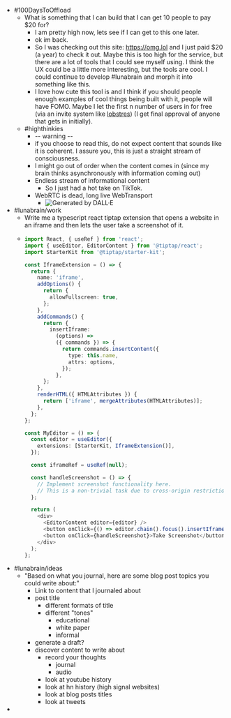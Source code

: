 - #100DaysToOffload
	- What is something that I can build that I can get 10 people to pay $20 for?
		- I am pretty high now, lets see if I can get to this one later.
		- ok im back.
		- So I was checking out this site: https://omg.lol and I just paid $20 (a year) to check it out. Maybe this is too high for the service, but there are a lot of tools that I could see myself using. I think the UX could be a little more interesting, but the tools are cool. I could continue to develop #lunabrain and morph it into something like this.
		- I love how cute this tool is and I think if you should people enough examples of cool things being built with it, people will have FOMO. Maybe I let the first n number of users in for free (via an invite system like [lobstres](https://lobste.rs/)) (I get final approval of anyone that gets in initially).
	- #highthinkies
		- -- warning --
		- if you choose to read this, do not expect content that sounds like it is coherent. I assure you, this is just a straight stream of consciousness.
		- I might go out of order when the content comes in (since my brain thinks asynchronously with information coming out)
		- Endless stream of informational content
			- So I just had a hot take on TikTok.
		- WebRTC is dead, long live WebTransport
			- ![Generated by DALL·E](https://files.oaiusercontent.com/file-sAIN60rx3uMrmxQzwCyBv6Sf?se=2024-01-05T03%3A09%3A47Z&sp=r&sv=2021-08-06&sr=b&rscc=max-age%3D31536000%2C%20immutable&rscd=attachment%3B%20filename%3De29fe83c-f739-4c30-83c9-76db543386fa.webp&sig=S1QAh3Qb4NjPzzfgXI9mjP7PsutEzrhxLZLz2zGjSgE%3D)
- #lunabrain/work
	- Write me a typescript react tiptap extension that opens a website in an iframe and then lets the user take a screenshot of it.
	- ```typescript
	  import React, { useRef } from 'react';
	  import { useEditor, EditorContent } from '@tiptap/react';
	  import StarterKit from '@tiptap/starter-kit';
	  
	  const IframeExtension = () => {
	    return {
	      name: 'iframe',
	      addOptions() {
	        return {
	          allowFullscreen: true,
	        };
	      },
	      addCommands() {
	        return {
	          insertIframe:
	            (options) =>
	            ({ commands }) => {
	              return commands.insertContent({
	                type: this.name,
	                attrs: options,
	              });
	            },
	        };
	      },
	      renderHTML({ HTMLAttributes }) {
	        return ['iframe', mergeAttributes(HTMLAttributes)];
	      },
	    };
	  };
	  
	  const MyEditor = () => {
	    const editor = useEditor({
	      extensions: [StarterKit, IframeExtension()],
	    });
	  
	    const iframeRef = useRef(null);
	  
	    const handleScreenshot = () => {
	      // Implement screenshot functionality here.
	      // This is a non-trivial task due to cross-origin restrictions.
	    };
	  
	    return (
	      <div>
	        <EditorContent editor={editor} />
	        <button onClick={() => editor.chain().focus().insertIframe({ src: 'https://example.com' }).run()}>Insert Iframe</button>
	        <button onClick={handleScreenshot}>Take Screenshot</button>
	      </div>
	    );
	  };
	  ```
- #lunabrain/ideas
	- "Based on what you journal, here are some blog post topics you could write about:"
		- Link to content that I journaled about
		- post title
			- different formats of title
			- different "tones"
				- educational
				- white paper
				- informal
		- generate a draft?
		- discover content to write about
			- record your thoughts
				- journal
				- audio
			- look at youtube history
			- look at hn history (high signal websites)
			- look at blog posts titles
			- look at tweets
-